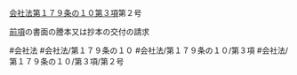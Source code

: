 [会社法第１７９条の１０第３項](会社法＿＿＿＿第１７９条の１０第３項)第２号

[前項](会社法＿＿＿＿第１７９条の１０第２項)の書面の謄本又は抄本の交付の請求


#会社法
#会社法/第１７９条の１０
#会社法/第１７９条の１０/第３項
#会社法/第１７９条の１０/第３項/第２号

